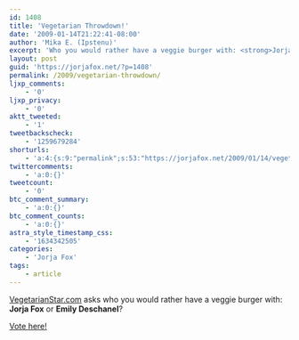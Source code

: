 ```yaml
---
id: 1408
title: 'Vegetarian Throwdown!'
date: '2009-01-14T21:22:41-08:00'
author: 'Mika E. (Ipstenu)'
excerpt: 'Who you would rather have a veggie burger with: <strong>Jorja Fox</strong> or <strong>Emily Deschanel</strong>? <a href="http://vegetarianstar.com/2009/01/14/who-would-you-jorja-fox-or-emily-deschanel/">Vote here!</a>'
layout: post
guid: 'https://jorjafox.net/?p=1408'
permalink: /2009/vegetarian-throwdown/
ljxp_comments:
    - '0'
ljxp_privacy:
    - '0'
aktt_tweeted:
    - '1'
tweetbackscheck:
    - '1259679284'
shorturls:
    - 'a:4:{s:9:"permalink";s:53:"https://jorjafox.net/2009/01/14/vegetarian-throwdown/";s:7:"tinyurl";s:25:"http://tinyurl.com/9kl48a";s:4:"isgd";s:18:"http://is.gd/53S0K";s:5:"bitly";s:20:"http://bit.ly/7Qwtxu";}'
twittercomments:
    - 'a:0:{}'
tweetcount:
    - '0'
btc_comment_summary:
    - 'a:0:{}'
btc_comment_counts:
    - 'a:0:{}'
astra_style_timestamp_css:
    - '1634342505'
categories:
    - 'Jorja Fox'
tags:
    - article
---
```


<a href="http://vegetarianstar.com/2009/01/14/who-would-you-jorja-fox-or-emily-deschanel/">VegetarianStar.com</a> asks who you would rather have a veggie burger with: <strong>Jorja Fox</strong> or <strong>Emily Deschanel</strong>?

<a href="http://vegetarianstar.com/2009/01/14/who-would-you-jorja-fox-or-emily-deschanel/">Vote here!</a>

